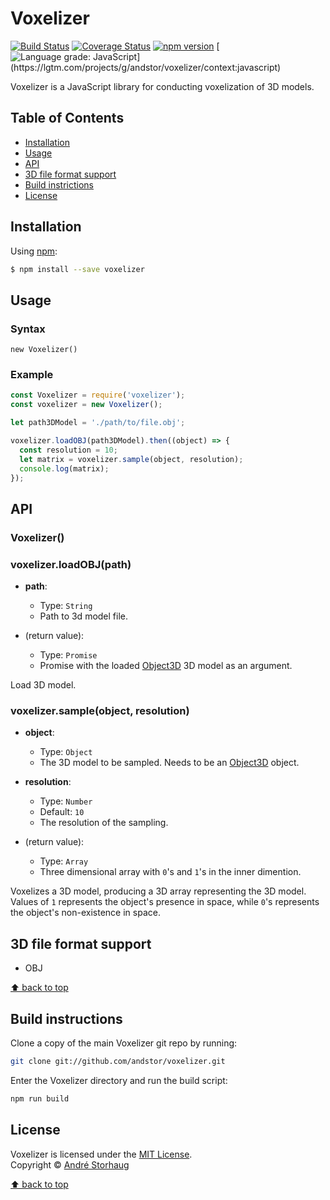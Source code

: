 # Voxelizer

[![Build Status](https://travis-ci.org/andstor/voxelizer.svg?branch=master)](https://travis-ci.org/andstor/voxelizer)
[![Coverage Status](https://coveralls.io/repos/github/andstor/voxelizer/badge.svg?branch=master)](https://coveralls.io/github/andstor/voxelizer?branch=master)
[![npm version](http://img.shields.io/npm/v/voxelizer.svg?style=flat)](https://npmjs.org/package/voxelizer "View this project on npm")
[![Language grade: JavaScript](https://img.shields.io/lgtm/grade/javascript/g/andstor/voxelizer.svg?)](https://lgtm.com/projects/g/andstor/voxelizer/context:javascript)

Voxelizer is a JavaScript library for conducting voxelization of 3D models.


## Table of Contents
  * [Installation](#installation)
  * [Usage](#usage)
  * [API](#api)
  * [3D file format support](#3d-file-format-support)
  * [Build instrictions](#build-instructions)
  * [License](#license)

## Installation

Using [npm](https://www.npmjs.com/):

```sh
$ npm install --save voxelizer
```

## Usage
### Syntax
```
new Voxelizer()
```

### Example
```js
const Voxelizer = require('voxelizer');
const voxelizer = new Voxelizer();

let path3DModel = './path/to/file.obj';

voxelizer.loadOBJ(path3DModel).then((object) => {
  const resolution = 10;
  let matrix = voxelizer.sample(object, resolution);
  console.log(matrix);
});

```

## API

### Voxelizer()

### voxelizer.loadOBJ(path)
- **path**:
  - Type: `String`
  - Path to 3d model file.

- (return value):
  - Type: `Promise`
  - Promise with the loaded [Object3D](https://threejs.org/docs/#api/en/core/Object3D) 3D model as an argument.

Load  3D model.

### voxelizer.sample(object, resolution)
- **object**:
  - Type: `Object`
  - The 3D model to be sampled. Needs to be an [Object3D](https://threejs.org/docs/#api/en/core/Object3D) object.

- **resolution**:
  - Type: `Number`
  - Default: `10`
  - The resolution of the sampling.

- (return value):
  - Type: `Array`
  - Three dimensional array with `0`'s and `1`'s in the inner dimention.

Voxelizes a 3D model, producing a 3D array representing the 3D model.
Values of `1` represents the object's presence in space, while `0`'s represents the object's non-existence in space.

## 3D file format support
* OBJ

[⬆ back to top](#voxelizer)

## Build instructions

Clone a copy of the main Voxelizer git repo by running:

```bash
git clone git://github.com/andstor/voxelizer.git
```

Enter the Voxelizer directory and run the build script:
```bash
npm run build
```

## License

Voxelizer is licensed under the [MIT License](https://github.com/andstor/voxelizer/blob/master/LICENSE).  
Copyright © [André Storhaug](https://github.com/andstor)

[⬆ back to top](#voxelizer)
